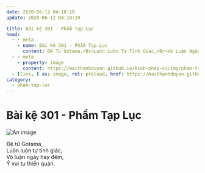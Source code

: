 ```yaml
---
date: 2020-06-12 04:10:19
update: 2020-06-12 04:10:19

title: Bài kệ 301 - Phẩm Tạp Lục
head:
  - - meta
    - name: Bài kệ 301 - Phẩm Tạp Lục
      content: Ðệ Tử Gotama,<Br>Luôn Luôn Tự Tỉnh Giác,<Br>Vô Luận Ngày Hay Đêm,<Br>Ý Vui Tu Thiền Quán.<Br>
  - - meta
    - property: image
      content: https://maithanhduyan.github.io/kinh-phap-cu/img/pham-tap-luc/pham-tap-luc-301.jpg
  - [link, { as: image, rel: preload, href: https://maithanhduyan.github.io/kinh-phap-cu/img/pham-tap-luc/pham-tap-luc-301.jpg }]
category:
  - pham-tap-luc
---
```


# Bài kệ 301 - Phẩm Tạp Lục

![An image](/img/pham-tap-luc/pham-tap-luc-301.jpg)

Ðệ tử Gotama,<br>Luôn luôn tự tỉnh giác,<br>Vô luận ngày hay đêm,<br>Ý vui tu thiền quán.<br>
